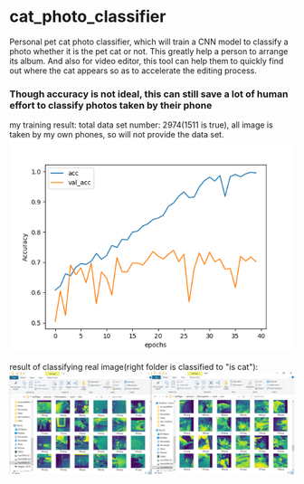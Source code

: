 # cat_photo_classifier
Personal pet cat photo classifier, which will train a CNN model to classify a photo whether it is the pet cat or not. 
This greatly help a person to arrange its album. And also for video editor, this tool can help them to quickly find out where the cat appears so as to accelerate the editing process.

### Though accuracy is not ideal, this can still save a lot of human effort to classify photos taken by their phone

my training result:
total data set number: 2974(1511 is true), all image is taken by my own phones, so will not provide the data set.
![Image of Yaktocat](https://github.com/BixiongXiang/cat_photo_classifier/blob/master/cnn_learning_accuracy.png?raw=true)

result of classifying real image(right folder is classified to "is cat"):
![Image of Yaktocat](https://github.com/BixiongXiang/cat_photo_classifier/blob/master/img_classify.png?raw=true)
